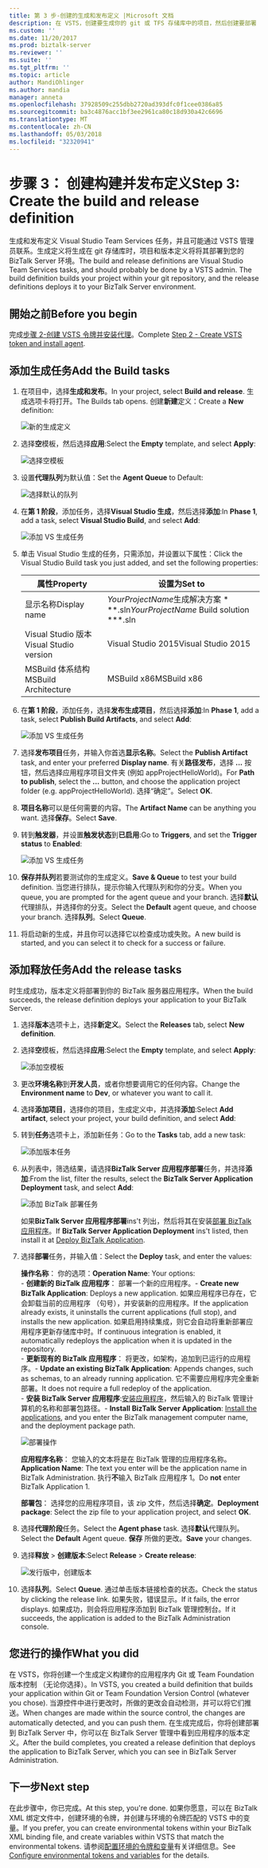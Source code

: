 ```yaml
---
title: 第 3 步-创建的生成和发布定义 |Microsoft 文档
description: 在 VSTS，创建要生成你的 git 或 TFS 存储库中的项目，然后创建要部署 BizTalk Server 应用程序的版本定义的生成定义
ms.custom: ''
ms.date: 11/20/2017
ms.prod: biztalk-server
ms.reviewer: ''
ms.suite: ''
ms.tgt_pltfrm: ''
ms.topic: article
author: MandiOhlinger
ms.author: mandia
manager: anneta
ms.openlocfilehash: 37928509c255dbb2720ad393dfc0f1cee0386a85
ms.sourcegitcommit: ba3c4876acc1bf3ee2961ca80c18d930a42c6696
ms.translationtype: MT
ms.contentlocale: zh-CN
ms.lasthandoff: 05/03/2018
ms.locfileid: "32320941"
---
```

# <a name="step-3-create-the-build-and-release-definition"></a><span data-ttu-id="ea2b4-103">步骤 3： 创建构建并发布定义</span><span class="sxs-lookup"><span data-stu-id="ea2b4-103">Step 3: Create the build and release definition</span></span>

<span data-ttu-id="ea2b4-104">生成和发布定义 Visual Studio Team Services 任务，并且可能通过 VSTS 管理员联系。生成定义将生成在 git 存储库时，项目和版本定义将将其部署到您的 BizTalk Server 环境。</span><span class="sxs-lookup"><span data-stu-id="ea2b4-104">The build and release definitions are Visual Studio Team Services tasks, and should probably be done by a VSTS admin. The build definition builds your project within your git repository, and the release definitions deploys it to your BizTalk Server environment.</span></span> 

## <a name="before-you-begin"></a><span data-ttu-id="ea2b4-105">開始之前</span><span class="sxs-lookup"><span data-stu-id="ea2b4-105">Before you begin</span></span>
<span data-ttu-id="ea2b4-106">完成[步骤 2-创建 VSTS 令牌并安装代理](feature-pack-create-vsts-token.md)。</span><span class="sxs-lookup"><span data-stu-id="ea2b4-106">Complete [Step 2 - Create VSTS token and install agent](feature-pack-create-vsts-token.md).</span></span>

## <a name="add-the-build-tasks"></a><span data-ttu-id="ea2b4-107">添加生成任务</span><span class="sxs-lookup"><span data-stu-id="ea2b4-107">Add the Build tasks</span></span>
1. <span data-ttu-id="ea2b4-108">在项目中，选择**生成和发布**。</span><span class="sxs-lookup"><span data-stu-id="ea2b4-108">In your project, select **Build and release**.</span></span> <span data-ttu-id="ea2b4-109">生成选项卡将打开。</span><span class="sxs-lookup"><span data-stu-id="ea2b4-109">The Builds tab opens.</span></span> <span data-ttu-id="ea2b4-110">创建**新建**定义：</span><span class="sxs-lookup"><span data-stu-id="ea2b4-110">Create a **New** definition:</span></span>

    ![新的生成定义](../core/media/vsts-new-definition.png)

2. <span data-ttu-id="ea2b4-112">选择**空**模板，然后选择**应用**:</span><span class="sxs-lookup"><span data-stu-id="ea2b4-112">Select the **Empty** template, and select **Apply**:</span></span>  

    ![选择空模板](../core/media/vsts-emtpy-template.png)
 
3. <span data-ttu-id="ea2b4-114">设置**代理队列**为默认值：</span><span class="sxs-lookup"><span data-stu-id="ea2b4-114">Set the **Agent Queue** to Default:</span></span> 

    ![选择默认的队列](../core/media/vsts-select-agent-queue.png)

4. <span data-ttu-id="ea2b4-116">在**第 1 阶段**，添加任务，选择**Visual Studio 生成**，然后选择**添加**:</span><span class="sxs-lookup"><span data-stu-id="ea2b4-116">In **Phase 1**, add a task, select **Visual Studio Build**, and select **Add**:</span></span>

    ![添加 VS 生成任务](../core/media/vsts-add-visual-studio-task.png)

5. <span data-ttu-id="ea2b4-118">单击 Visual Studio 生成的任务，只需添加，并设置以下属性：</span><span class="sxs-lookup"><span data-stu-id="ea2b4-118">Click the Visual Studio Build task you just added, and set the following properties:</span></span>  

    | <span data-ttu-id="ea2b4-119">属性</span><span class="sxs-lookup"><span data-stu-id="ea2b4-119">Property</span></span> | <span data-ttu-id="ea2b4-120">设置为</span><span class="sxs-lookup"><span data-stu-id="ea2b4-120">Set to</span></span> |
    | --- | --- | 
    | <span data-ttu-id="ea2b4-121">显示名称</span><span class="sxs-lookup"><span data-stu-id="ea2b4-121">Display name</span></span> | <span data-ttu-id="ea2b4-122">*YourProjectName*生成解决方案 \* \*\*.sln</span><span class="sxs-lookup"><span data-stu-id="ea2b4-122">*YourProjectName* Build solution \*\*\*.sln</span></span> | 
    | <span data-ttu-id="ea2b4-123">Visual Studio 版本</span><span class="sxs-lookup"><span data-stu-id="ea2b4-123">Visual Studio version</span></span> | <span data-ttu-id="ea2b4-124">Visual Studio 2015</span><span class="sxs-lookup"><span data-stu-id="ea2b4-124">Visual Studio 2015</span></span> | 
    | <span data-ttu-id="ea2b4-125">MSBuild 体系结构</span><span class="sxs-lookup"><span data-stu-id="ea2b4-125">MSBuild Architecture</span></span> | <span data-ttu-id="ea2b4-126">MSBuild x86</span><span class="sxs-lookup"><span data-stu-id="ea2b4-126">MSBuild x86</span></span> | 

6. <span data-ttu-id="ea2b4-127">在**第 1 阶段**，添加任务，选择**发布生成项目**，然后选择**添加**:</span><span class="sxs-lookup"><span data-stu-id="ea2b4-127">In **Phase 1**, add a task, select **Publish Build Artifacts**, and select **Add**:</span></span> 

    ![添加 VS 生成任务](../core/media/vsts-add-publish-build-task.png)

7. <span data-ttu-id="ea2b4-129">选择**发布项目**任务，并输入你首选**显示名称**。</span><span class="sxs-lookup"><span data-stu-id="ea2b4-129">Select the **Publish Artifact** task, and enter your preferred **Display name**.</span></span> <span data-ttu-id="ea2b4-130">有关**路径发布**，选择 **...** 按钮，然后选择应用程序项目文件夹 (例如 appProjectHelloWorld)。</span><span class="sxs-lookup"><span data-stu-id="ea2b4-130">For **Path to publish**, select the **...**  button, and choose the application project folder (e.g. appProjectHelloWorld).</span></span> <span data-ttu-id="ea2b4-131">选择“确定”。</span><span class="sxs-lookup"><span data-stu-id="ea2b4-131">Select **OK**.</span></span>

8. <span data-ttu-id="ea2b4-132">**项目名称**可以是任何需要的内容。</span><span class="sxs-lookup"><span data-stu-id="ea2b4-132">The **Artifact Name** can be anything you want.</span></span> <span data-ttu-id="ea2b4-133">选择**保存**。</span><span class="sxs-lookup"><span data-stu-id="ea2b4-133">Select **Save**.</span></span> 

9. <span data-ttu-id="ea2b4-134">转到**触发器**，并设置**触发状态**到**已启用**:</span><span class="sxs-lookup"><span data-stu-id="ea2b4-134">Go to **Triggers**, and set the **Trigger status** to **Enabled**:</span></span>  

    ![添加 VS 生成任务](../core/media/vsts-continuous-integration.png)

10. <span data-ttu-id="ea2b4-136">**保存并队列**若要测试你的生成定义。</span><span class="sxs-lookup"><span data-stu-id="ea2b4-136">**Save & Queue** to test your build definition.</span></span> <span data-ttu-id="ea2b4-137">当您进行排队，提示你输入代理队列和你的分支。</span><span class="sxs-lookup"><span data-stu-id="ea2b4-137">When you queue, you are prompted for the agent queue and your branch.</span></span> <span data-ttu-id="ea2b4-138">选择**默认**代理排队，并选择你的分支。</span><span class="sxs-lookup"><span data-stu-id="ea2b4-138">Select the **Default** agent queue, and choose your branch.</span></span> <span data-ttu-id="ea2b4-139">选择**队列**。</span><span class="sxs-lookup"><span data-stu-id="ea2b4-139">Select **Queue**.</span></span>  

11. <span data-ttu-id="ea2b4-140">将启动新的生成，并且你可以选择它以检查成功或失败。</span><span class="sxs-lookup"><span data-stu-id="ea2b4-140">A new build is started, and you can select it to check for a success or failure.</span></span> 

## <a name="add-the-release-tasks"></a><span data-ttu-id="ea2b4-141">添加释放任务</span><span class="sxs-lookup"><span data-stu-id="ea2b4-141">Add the release tasks</span></span>

<span data-ttu-id="ea2b4-142">时生成成功，版本定义将部署到你的 BizTalk 服务器应用程序。</span><span class="sxs-lookup"><span data-stu-id="ea2b4-142">When the build succeeds, the release definition deploys your application to your BizTalk Server.</span></span> 

1. <span data-ttu-id="ea2b4-143">选择**版本**选项卡上，选择**新定义**。</span><span class="sxs-lookup"><span data-stu-id="ea2b4-143">Select the **Releases** tab, select **New definition**.</span></span> 

2. <span data-ttu-id="ea2b4-144">选择**空**模板，然后选择**应用**:</span><span class="sxs-lookup"><span data-stu-id="ea2b4-144">Select the **Empty** template, and select **Apply**:</span></span>

    ![添加空模板](../core/media/vsts-empty-release-template.png)

3. <span data-ttu-id="ea2b4-146">更改**环境名称**到**开发人员**，或者你想要调用它的任何内容。</span><span class="sxs-lookup"><span data-stu-id="ea2b4-146">Change the **Environment name** to **Dev**, or whatever you want to call it.</span></span> 

4. <span data-ttu-id="ea2b4-147">选择**添加项目**，选择你的项目，生成定义中，并选择**添加**:</span><span class="sxs-lookup"><span data-stu-id="ea2b4-147">Select **Add artifact**, select your project, your build definition, and select **Add**:</span></span> 

5. <span data-ttu-id="ea2b4-148">转到**任务**选项卡上，添加新任务：</span><span class="sxs-lookup"><span data-stu-id="ea2b4-148">Go to the **Tasks** tab, add a new task:</span></span> 

    ![添加版本任务](../core/media/vsts-new-release-tasks.png)

6. <span data-ttu-id="ea2b4-150">从列表中，筛选结果，请选择**BizTalk Server 应用程序部署**任务，并选择**添加**:</span><span class="sxs-lookup"><span data-stu-id="ea2b4-150">From the list, filter the results, select the **BizTalk Server Application Deployment** task, and select **Add**:</span></span>  

    ![添加 BizTalk 部署任务](../core/media/vsts-biztalk-application-deployment-task.png)

    <span data-ttu-id="ea2b4-152">如果**BizTalk Server 应用程序部署**ins't 列出，然后将其在安装[部署 BizTalk 应用程序](https://marketplace.visualstudio.com/items?itemName=ms-biztalk.deploy-biztalk-application)。</span><span class="sxs-lookup"><span data-stu-id="ea2b4-152">If **BizTalk Server Application Deployment** ins't listed, then install it at [Deploy BizTalk Application](https://marketplace.visualstudio.com/items?itemName=ms-biztalk.deploy-biztalk-application).</span></span>

7. <span data-ttu-id="ea2b4-153">选择**部署**任务，并输入值：</span><span class="sxs-lookup"><span data-stu-id="ea2b4-153">Select the **Deploy** task, and enter the values:</span></span> 

    <span data-ttu-id="ea2b4-154">**操作名称**： 你的选项：</span><span class="sxs-lookup"><span data-stu-id="ea2b4-154">**Operation Name**: Your options:</span></span>   
        <span data-ttu-id="ea2b4-155">- **创建新的 BizTalk 应用程序**： 部署一个新的应用程序。</span><span class="sxs-lookup"><span data-stu-id="ea2b4-155">- **Create new BizTalk Application**: Deploys a new application.</span></span> <span data-ttu-id="ea2b4-156">如果应用程序已存在，它会卸载当前的应用程序 （句号），并安装新的应用程序。</span><span class="sxs-lookup"><span data-stu-id="ea2b4-156">If the application already exists, it uninstalls the current applications (full stop), and installs the new application.</span></span> <span data-ttu-id="ea2b4-157">如果启用持续集成，则它会自动将重新部署应用程序更新存储库中时。</span><span class="sxs-lookup"><span data-stu-id="ea2b4-157">If continuous integration is enabled, it automatically redeploys the application when it is updated in the repository.</span></span>   
        <span data-ttu-id="ea2b4-158">- **更新现有的 BizTalk 应用程序**： 将更改，如架构，追加到已运行的应用程序。</span><span class="sxs-lookup"><span data-stu-id="ea2b4-158">- **Update an existing BizTalk Application**: Appends changes, such as schemas, to an already running application.</span></span> <span data-ttu-id="ea2b4-159">它不需要应用程序完全重新部署。</span><span class="sxs-lookup"><span data-stu-id="ea2b4-159">It does not require a full redeploy of the application.</span></span>  
        <span data-ttu-id="ea2b4-160">- **安装 BizTalk Server 应用程序**:[安装应用程序](../core/how-to-install-a-biztalk-application.md)，然后输入的 BizTalk 管理计算机的名称和部署包路径。</span><span class="sxs-lookup"><span data-stu-id="ea2b4-160">- **Install BizTalk Server Application**: [Install the applications](../core/how-to-install-a-biztalk-application.md), and you enter the BizTalk management computer name, and the deployment package path.</span></span>  

     ![部署操作](../core/media/vsts-deploy-operations.png)

    <span data-ttu-id="ea2b4-162">**应用程序名称**： 您输入的文本将是在 BizTalk 管理的应用程序名称。</span><span class="sxs-lookup"><span data-stu-id="ea2b4-162">**Application Name**: The text you enter will be the application name in BizTalk Administration.</span></span> <span data-ttu-id="ea2b4-163">执行**不**输入 BizTalk 应用程序 1。</span><span class="sxs-lookup"><span data-stu-id="ea2b4-163">Do **not** enter BizTalk Application 1.</span></span>

    <span data-ttu-id="ea2b4-164">**部署包**： 选择您的应用程序项目，该 zip 文件，然后选择**确定**。</span><span class="sxs-lookup"><span data-stu-id="ea2b4-164">**Deployment package**: Select the zip file to your application project, and select **OK**.</span></span> 

8. <span data-ttu-id="ea2b4-165">选择**代理阶段**任务。</span><span class="sxs-lookup"><span data-stu-id="ea2b4-165">Select the **Agent phase** task.</span></span> <span data-ttu-id="ea2b4-166">选择**默认**代理队列。</span><span class="sxs-lookup"><span data-stu-id="ea2b4-166">Select the **Default** Agent queue.</span></span> <span data-ttu-id="ea2b4-167">**保存** 所做的更改。</span><span class="sxs-lookup"><span data-stu-id="ea2b4-167">**Save** your changes.</span></span>

9. <span data-ttu-id="ea2b4-168">选择**释放** > **创建版本**:</span><span class="sxs-lookup"><span data-stu-id="ea2b4-168">Select **Release** > **Create release**:</span></span>  

    ![发行版中，创建版本](../core/media/vsts-create-release.png)

10. <span data-ttu-id="ea2b4-170">选择**队列**。</span><span class="sxs-lookup"><span data-stu-id="ea2b4-170">Select **Queue**.</span></span> <span data-ttu-id="ea2b4-171">通过单击版本链接检查的状态。</span><span class="sxs-lookup"><span data-stu-id="ea2b4-171">Check the status by clicking the release link.</span></span> <span data-ttu-id="ea2b4-172">如果失败，错误显示。</span><span class="sxs-lookup"><span data-stu-id="ea2b4-172">If it fails, the error displays.</span></span> <span data-ttu-id="ea2b4-173">如果成功，则会将应用程序添加到 BizTalk 管理控制台。</span><span class="sxs-lookup"><span data-stu-id="ea2b4-173">If it succeeds, the application is added to the BizTalk Administration console.</span></span> 

## <a name="what-you-did"></a><span data-ttu-id="ea2b4-174">您进行的操作</span><span class="sxs-lookup"><span data-stu-id="ea2b4-174">What you did</span></span>

<span data-ttu-id="ea2b4-175">在 VSTS，你将创建一个生成定义构建你的应用程序内 Git 或 Team Foundation 版本控制 （无论你选择）。</span><span class="sxs-lookup"><span data-stu-id="ea2b4-175">In VSTS, you created a build definition that builds your application within Git or Team Foundation Version Control (whatever you chose).</span></span> <span data-ttu-id="ea2b4-176">当源控件中进行更改时，所做的更改会自动检测，并可以将它们推送。</span><span class="sxs-lookup"><span data-stu-id="ea2b4-176">When changes are made within the source control, the changes are automatically detected, and you can push them.</span></span> <span data-ttu-id="ea2b4-177">在生成完成后，你将创建部署到 BizTalk Server 中，你可以在 BizTalk Server 管理中看到应用程序的版本定义。</span><span class="sxs-lookup"><span data-stu-id="ea2b4-177">After the build completes, you created a release definition that deploys the application to BizTalk Server, which you can see in BizTalk Server Administration.</span></span> 

## <a name="next-step"></a><span data-ttu-id="ea2b4-178">下一步</span><span class="sxs-lookup"><span data-stu-id="ea2b4-178">Next step</span></span>
<span data-ttu-id="ea2b4-179">在此步骤中，你已完成。</span><span class="sxs-lookup"><span data-stu-id="ea2b4-179">At this step, you're done.</span></span> <span data-ttu-id="ea2b4-180">如果你愿意，可以在 BizTalk XML 绑定文件中，创建环境的令牌，并创建与环境的令牌匹配的 VSTS 中的变量。</span><span class="sxs-lookup"><span data-stu-id="ea2b4-180">If you prefer, you can create environmental tokens within your BizTalk XML binding file, and create variables within VSTS that match the environmental tokens.</span></span> <span data-ttu-id="ea2b4-181">请参阅[配置环境的令牌和变量](configure-environmental-tokens-and-variables-for-automatic-deployment.md)有关详细信息。</span><span class="sxs-lookup"><span data-stu-id="ea2b4-181">See [Configure environmental tokens and variables](configure-environmental-tokens-and-variables-for-automatic-deployment.md) for the details.</span></span> 
